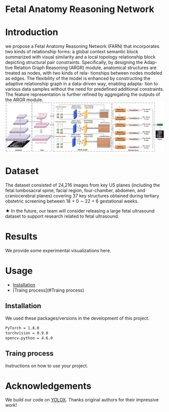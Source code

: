 # Fetal Anatomy Reasoning Network

Introduction
===========
we propose a Fetal Anatomy Reasoning Network (FARN) that incorporates two kinds of relationship forms: a global context semantic block summarized with visual similarity and a local topology relationship block depicting structural pair constraints. Specifically, by designing the Adap- tive Relation Graph Reasoning (ARGR) module, anatomical structures are treated as nodes, with two kinds of rela- tionships between nodes modeled as edges. The flexibility of the model is enhanced by constructing the adaptive relationship graph in a data-driven way, enabling adapta- tion to various data samples without the need for predefined additional constraints. The feature representation is further refined by aggregating the outputs of the ARGR module.
![GitHub Logo](./overall.jpg)

Dataset
===========
The dataset consisted of 24,216 images from key US planes (including the fetal lumbosacral spine, facial region, four-chamber, abdomen, and craniocerebral planes) covering 37 key structures obtained during tertiary obstetric screening between 18 + 0 ∼ 22 + 6 gestational weeks.

&#9733; In the future, our team will consider releasing a large fetal ultrasound dataset to support research related to fetal ultrasound. 

Results
===========
We provide some experimental visualizations here.

 Usage
===========

- [Installation](#installation)
- [Traing process](#Traing process)

## Installation

We used these packages/versions in the development of this project.

```
PyTorch = 1.8.0
torchvision = 0.9.0
opencv-python = 4.6.0
```


## Traing process

Instructions on how to use your project.

Acknowledgements
===========

We build our code on [YOLOX](https://github.com/Megvii-BaseDetection/YOLOX). Thanks original authors for their impressive work!


